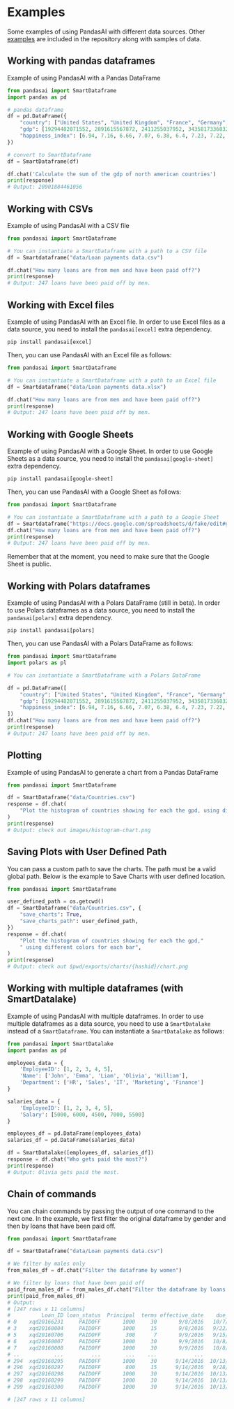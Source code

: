 # Examples

Some examples of using PandasAI with different data sources.
Other [examples](../examples) are included in the repository along with samples of data.

## Working with pandas dataframes

Example of using PandasAI with a Pandas DataFrame

```python
from pandasai import SmartDataframe
import pandas as pd

# pandas dataframe
df = pd.DataFrame({
    "country": ["United States", "United Kingdom", "France", "Germany", "Italy", "Spain", "Canada", "Australia", "Japan", "China"],
    "gdp": [19294482071552, 2891615567872, 2411255037952, 3435817336832, 1745433788416, 1181205135360, 1607402389504, 1490967855104, 4380756541440, 14631844184064],
    "happiness_index": [6.94, 7.16, 6.66, 7.07, 6.38, 6.4, 7.23, 7.22, 5.87, 5.12]
})

# convert to SmartDataframe
df = SmartDataframe(df)

df.chat('Calculate the sum of the gdp of north american countries')
print(response)
# Output: 20901884461056
```

## Working with CSVs

Example of using PandasAI with a CSV file

```python
from pandasai import SmartDataframe

# You can instantiate a SmartDataframe with a path to a CSV file
df = Smartdataframe("data/Loan payments data.csv")

df.chat("How many loans are from men and have been paid off?")
print(response)
# Output: 247 loans have been paid off by men.
```

## Working with Excel files

Example of using PandasAI with an Excel file. In order to use Excel files as a data source, you need to install the `pandasai[excel]` extra dependency.

```console
pip install pandasai[excel]
```

Then, you can use PandasAI with an Excel file as follows:

```python
from pandasai import SmartDataframe

# You can instantiate a SmartDataframe with a path to an Excel file
df = Smartdataframe("data/Loan payments data.xlsx")

df.chat("How many loans are from men and have been paid off?")
print(response)
# Output: 247 loans have been paid off by men.
```

## Working with Google Sheets

Example of using PandasAI with a Google Sheet. In order to use Google Sheets as a data source, you need to install the `pandasai[google-sheet]` extra dependency.

```console
pip install pandasai[google-sheet]
```

Then, you can use PandasAI with a Google Sheet as follows:

```python
from pandasai import SmartDataframe

# You can instantiate a SmartDataframe with a path to a Google Sheet
df = Smartdataframe("https://docs.google.com/spreadsheets/d/fake/edit#gid=0")
df.chat("How many loans are from men and have been paid off?")
print(response)
# Output: 247 loans have been paid off by men.
```

Remember that at the moment, you need to make sure that the Google Sheet is public.

## Working with Polars dataframes

Example of using PandasAI with a Polars DataFrame (still in beta). In order to use Polars dataframes as a data source, you need to install the `pandasai[polars]` extra dependency.

```console
pip install pandasai[polars]
```

Then, you can use PandasAI with a Polars DataFrame as follows:

```python
from pandasai import SmartDataframe
import polars as pl

# You can instantiate a SmartDataframe with a Polars DataFrame

df = pd.DataFrame([
    "country": ["United States", "United Kingdom", "France", "Germany", "Italy", "Spain", "Canada", "Australia", "Japan", "China"],
    "gdp": [19294482071552, 2891615567872, 2411255037952, 3435817336832, 1745433788416, 1181205135360, 1607402389504, 1490967855104, 4380756541440, 14631844184064],
    "happiness_index": [6.94, 7.16, 6.66, 7.07, 6.38, 6.4, 7.23, 7.22, 5.87, 5.12]
])
df.chat("How many loans are from men and have been paid off?")
print(response)
# Output: 247 loans have been paid off by men.
```

## Plotting

Example of using PandasAI to generate a chart from a Pandas DataFrame

```python
from pandasai import SmartDataframe

df = SmartDataframe("data/Countries.csv")
response = df.chat(
    "Plot the histogram of countries showing for each the gpd, using different colors for each bar"
)
print(response)
# Output: check out images/histogram-chart.png
```

## Saving Plots with User Defined Path

You can pass a custom path to save the charts. The path must be a valid global path.
Below is the example to Save Charts with user defined location.

```python
from pandasai import SmartDataframe

user_defined_path = os.getcwd()
df = SmartDataframe("data/Countries.csv", {
    "save_charts": True,
    "save_charts_path": user_defined_path,
})
response = df.chat(
    "Plot the histogram of countries showing for each the gpd,"
    " using different colors for each bar",
)
print(response)
# Output: check out $pwd/exports/charts/{hashid}/chart.png
```

## Working with multiple dataframes (with SmartDatalake)

Example of using PandasAI with multiple dataframes. In order to use multiple dataframes as a data source, you need to use a `SmartDatalake` instead of a `SmartDataframe`. You can instantiate a `SmartDatalake` as follows:

```python
from pandasai import SmartDatalake
import pandas as pd

employees_data = {
    'EmployeeID': [1, 2, 3, 4, 5],
    'Name': ['John', 'Emma', 'Liam', 'Olivia', 'William'],
    'Department': ['HR', 'Sales', 'IT', 'Marketing', 'Finance']
}

salaries_data = {
    'EmployeeID': [1, 2, 3, 4, 5],
    'Salary': [5000, 6000, 4500, 7000, 5500]
}

employees_df = pd.DataFrame(employees_data)
salaries_df = pd.DataFrame(salaries_data)

df = SmartDatalake([employees_df, salaries_df])
response = df.chat("Who gets paid the most?")
print(response)
# Output: Olivia gets paid the most.
```

## Chain of commands

You can chain commands by passing the output of one command to the next one. In the example, we first filter the original
dataframe by gender and then by loans that have been paid off.

```python
from pandasai import SmartDataframe

df = SmartDataframe("data/Loan payments data.csv")

# We filter by males only
from_males_df = df.chat("Filter the dataframe by women")

# We filter by loans that have been paid off
paid_from_males_df = from_males_df.chat("Filter the dataframe by loans that have been paid off")
print(paid_from_males_df)
# Output:
# [247 rows x 11 columns]
#          Loan_ID loan_status  Principal  terms effective_date    due_date     paid_off_time  past_due_days  age             education Gender
# 0    xqd20166231     PAIDOFF       1000     30       9/8/2016   10/7/2016   9/14/2016 19:31            NaN   45  High School or Below   male
# 3    xqd20160004     PAIDOFF       1000     15       9/8/2016   9/22/2016   9/22/2016 20:00            NaN   27               college   male
# 5    xqd20160706     PAIDOFF        300      7       9/9/2016   9/15/2016    9/9/2016 13:45            NaN   35       Master or Above   male
# 6    xqd20160007     PAIDOFF       1000     30       9/9/2016   10/8/2016   10/7/2016 23:07            NaN   29               college   male
# 7    xqd20160008     PAIDOFF       1000     30       9/9/2016   10/8/2016   10/5/2016 20:33            NaN   36               college   male
# ..           ...         ...        ...    ...            ...         ...               ...            ...  ...                   ...    ...
# 294  xqd20160295     PAIDOFF       1000     30      9/14/2016  10/13/2016  10/13/2016 13:00            NaN   36              Bechalor   male
# 296  xqd20160297     PAIDOFF        800     15      9/14/2016   9/28/2016    9/21/2016 4:42            NaN   27               college   male
# 297  xqd20160298     PAIDOFF       1000     30      9/14/2016  10/13/2016   10/13/2016 9:00            NaN   29  High School or Below   male
# 298  xqd20160299     PAIDOFF       1000     30      9/14/2016  10/13/2016   10/13/2016 9:00            NaN   40  High School or Below   male
# 299  xqd20160300     PAIDOFF       1000     30      9/14/2016  10/13/2016  10/13/2016 11:00            NaN   28               college   male

# [247 rows x 11 columns]
```
